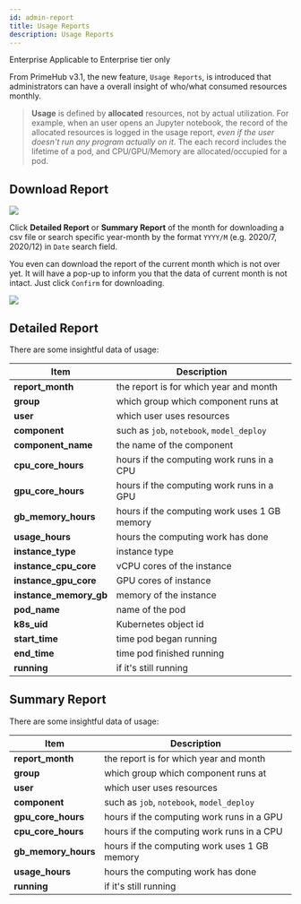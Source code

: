 ```yaml
---
id: admin-report
title: Usage Reports
description: Usage Reports
---
```


<div class="ee-only tooltip">Enterprise
  <span class="tooltiptext">Applicable to Enterprise tier only</span>
</div>

From PrimeHub v3.1, the new feature, `Usage Reports`, is introduced that administrators can have a overall insight of who/what consumed resources monthly.

>**Usage** is defined by **allocated** resources, not by actual utilization. For example, when an user opens an Jupyter notebook, the record of the allocated resources is logged in the usage report, *even if the user doesn't run any program actually on it*. The each record includes the lifetime of a pod, and CPU/GPU/Memory are allocated/occupied for a pod.

## Download Report

![](assets/usage-list.png)

Click **Detailed Report** or **Summary Report** of the month for downloading a csv file or search specific year-month by the format `YYYY/M` (e.g. 2020/7, 2020/12) in `Date` search field.

You even can download the report of the current month which is not over yet. It will have a pop-up to inform you that the data of current month is not intact. Just click `Confirm` for downloading.

![](assets/usage-popup.png)

## Detailed Report

There are some insightful data of usage:

|Item|Description|
|-   |-          |
|**report_month**| the report is for which year and month|
|**group**|which group which component runs at|
|**user**|which user uses resources|
|**component**|such as `job`, `notebook`, `model_deploy`|
|**component_name**| the name of the component|
|**cpu_core_hours**| hours if the computing work runs in a CPU|
|**gpu_core_hours**| hours if the computing work runs in a GPU|
|**gb_memory_hours**| hours if the computing work uses 1 GB memory|
|**usage_hours**| hours the computing work has done|
|**instance_type**   | instance type  |
|**instance_cpu_core**| vCPU cores of the instance |
|**instance_gpu_core**| GPU cores of instance  |
|**instance_memory_gb**| memory of the instance  |
|**pod_name**| name of the pod         |
|**k8s_uid**| Kubernetes object id           |
|**start_time**| time pod began running       |
|**end_time**| time pod finished running         |
|**running**| if it's still running|

## Summary Report

There are some insightful data of usage:

|Item|Description|
|-   |-          |
|**report_month**| the report is for which year and month|
|**group**|which group which component runs at|
|**user**|which user uses resources|
|**component**|such as `job`, `notebook`, `model_deploy`|
|**gpu_core_hours**| hours if the computing work runs in a GPU|
|**cpu_core_hours**| hours if the computing work runs in a CPU|
|**gb_memory_hours**| hours if the computing work uses 1 GB memory|
|**usage_hours**| hours the computing work has done|
|**running**| if it's still running|
